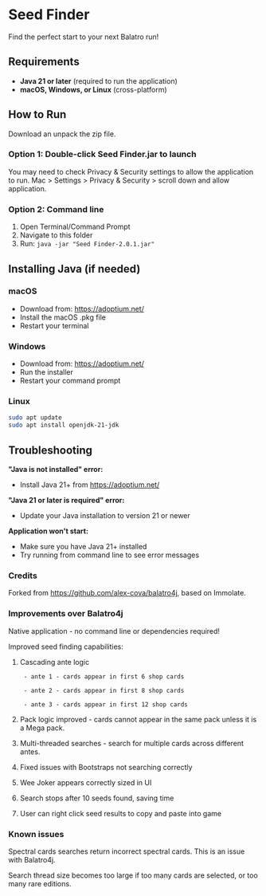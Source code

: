 # Seed Finder

Find the perfect start to your next Balatro run!

## Requirements
- **Java 21 or later** (required to run the application)
- **macOS, Windows, or Linux** (cross-platform)

## How to Run

Download an unpack the zip file.

### Option 1: Double-click Seed Finder.jar to launch
You may need to check Privacy & Security settings to allow the application to run.
Mac > Settings > Privacy & Security > scroll down and allow application.

### Option 2: Command line
1. Open Terminal/Command Prompt
2. Navigate to this folder
3. Run: `java -jar "Seed Finder-2.0.1.jar"`

## Installing Java (if needed)

### macOS
- Download from: https://adoptium.net/
- Install the macOS .pkg file
- Restart your terminal

### Windows
- Download from: https://adoptium.net/
- Run the installer
- Restart your command prompt

### Linux
```bash
sudo apt update
sudo apt install openjdk-21-jdk
```

## Troubleshooting

**"Java is not installed" error:**
- Install Java 21+ from https://adoptium.net/

**"Java 21 or later is required" error:**
- Update your Java installation to version 21 or newer

**Application won't start:**
- Make sure you have Java 21+ installed
- Try running from command line to see error messages

### Credits

Forked from https://github.com/alex-cova/balatro4j, based on Immolate.

### Improvements over Balatro4j

Native application - no command line or dependencies required!

Improved seed finding capabilities:
1. Cascading ante logic 

        - ante 1 - cards appear in first 6 shop cards
        
        - ante 2 - cards appear in first 8 shop cards
        
        - ante 3 - cards appear in first 12 shop cards
        
2. Pack logic improved - cards cannot appear in the same pack unless it is a Mega pack.

3. Multi-threaded searches - search for multiple cards across different antes.

4. Fixed issues with Bootstraps not searching correctly

5. Wee Joker appears correctly sized in UI

6. Search stops after 10 seeds found, saving time

7. User can right click seed results to copy and paste into game


### Known issues

Spectral cards searches return incorrect spectral cards. This is an issue with Balatro4j.

Search thread size becomes too large if too many cards are selected, or too many rare editions.

